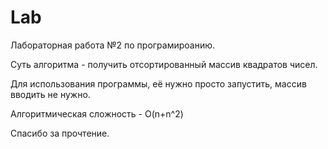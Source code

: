 # Lab
Лабораторная работа №2 по програмироанию.

Суть алгоритма - получить отсортированный массив квадратов чисел.

Для использования программы, её нужно просто запустить, массив вводить не нужно.

Алгоритмическая сложность - O(n+n^2)

Спасибо за прочтение.

